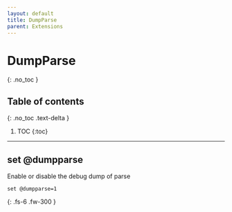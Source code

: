 ```yaml
---
layout: default
title: DumpParse
parent: Extensions
---
```


# DumpParse
{: .no_toc }

## Table of contents
{: .no_toc .text-delta }

1. TOC
{:toc}

---

## set @dumpparse

Enable or disable the debug dump of parse

```
set @dumpparse=1
```

{: .fs-6 .fw-300 }
